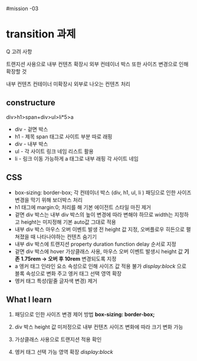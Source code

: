 #mission -03

<h1> transition 과제 </h1>

<p>Q 고려 사항</p>

  트랜지션 사용으로 내부 컨텐츠 확장시 외부 컨테이너 박스 또한 사이즈 변경으로 인해 확장할 것 

  내부 컨텐츠 컨테이너 미확장시 외부로 나오는 컨텐츠 처리

<h2> constructure </h2>

div>h1>span+div>ul>li*5>a
        
- div - 겉면 박스 </br>
- h1 - 제목 span 태그로 사이트 부분 따로 래핑 </br>
- div -  내부 박스 </br>
- ul - 각 사이트 링크 네임 리스트 활용 </br>
- li - 링크 이동 가능하게 a 태그로 내부 래핑 각 사이트 네임  

<h2> CSS </h2>

- box-sizing: border-box; 각 컨테이너 박스 (div, h1, ul, li ) 패딩으로 인한 사이즈 변경을 막기 위해 
보더박스 처리
- h1 태그에 margin:0; 처리를 해 기본 에이전트 스타일 마진 제거
- 겉면 div 박스는 내부 div 박스의 높이 변경에 따라 변해야 하므로 width는 지정하고 height는 미지정해
  기본 auto값 그대로 적용
- 내부 div 박스 마우스 오버 이벤트 발생 전 height 값 지정, 오버플로우 히든으로 펼쳐졌을 때 나타나야하는 컨텐츠 숨기기
- 내부 div 박스에 트랜지션 property duration function delay 순서로 지정
- 겉면 div 박스에 hover 가상클래스 사용, 마우스 오버 이벤트 발생시 height 값 **기존 1.75rem -> 오버 후 10rem** 변경되도록 지정
- a 엥커 태그 인라인 요소 속성으로 인해 사이즈 값 적용 불가 _display:block_ 으로 블록 속성으로 변화 주고
엥커 태그 선택 영역 확장 
- 엥커 태그 특성(밑줄 글자색 변경) 제거

<h2>What I learn</h2>

1. 패딩으로 인한 사이즈 변경 제어 방법 **box-sizing: border-box;**

2. div 박스 height 값 미저정으로 내부 컨텐츠 사이즈 변화에 따라 크기 변화 가능

3. 가상클래스 사용으로 트랜지션 적용 확인

4. 엥커 태그 선택 가능 영역 확장 _display:block_
